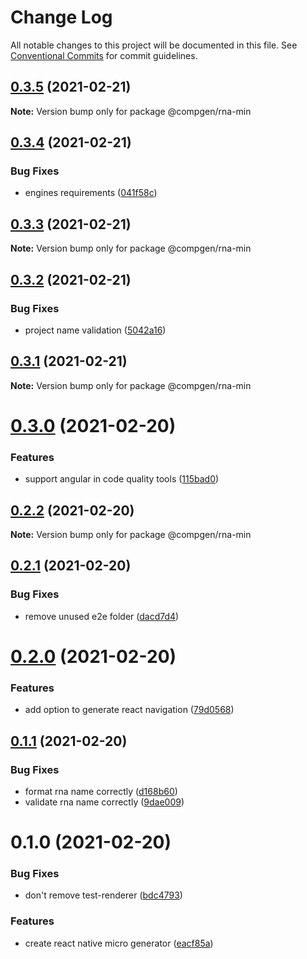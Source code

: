 # Change Log

All notable changes to this project will be documented in this file.
See [Conventional Commits](https://conventionalcommits.org) for commit guidelines.

## [0.3.5](https://github.com/developer239/compgen/compare/@compgen/rna-min@0.3.4...@compgen/rna-min@0.3.5) (2021-02-21)

**Note:** Version bump only for package @compgen/rna-min





## [0.3.4](https://github.com/developer239/compgen/compare/@compgen/rna-min@0.3.3...@compgen/rna-min@0.3.4) (2021-02-21)


### Bug Fixes

* engines requirements ([041f58c](https://github.com/developer239/compgen/commit/041f58cffca7b9db89515ed7e2d77535750cedd6))





## [0.3.3](https://github.com/developer239/compgen/compare/@compgen/rna-min@0.3.2...@compgen/rna-min@0.3.3) (2021-02-21)

**Note:** Version bump only for package @compgen/rna-min





## [0.3.2](https://github.com/developer239/compgen/compare/@compgen/rna-min@0.3.1...@compgen/rna-min@0.3.2) (2021-02-21)


### Bug Fixes

* project name validation ([5042a16](https://github.com/developer239/compgen/commit/5042a16aca6f8256be2fdc72ea8488a8a6f109f5))





## [0.3.1](https://github.com/developer239/compgen/compare/@compgen/rna-min@0.3.0...@compgen/rna-min@0.3.1) (2021-02-21)

**Note:** Version bump only for package @compgen/rna-min





# [0.3.0](https://github.com/developer239/compgen/compare/@compgen/rna-min@0.2.2...@compgen/rna-min@0.3.0) (2021-02-20)


### Features

* support angular in code quality tools ([115bad0](https://github.com/developer239/compgen/commit/115bad0e04e490152dcf57341ae2a3c6112f6e2d))





## [0.2.2](https://github.com/developer239/compgen/compare/@compgen/rna-min@0.2.1...@compgen/rna-min@0.2.2) (2021-02-20)

**Note:** Version bump only for package @compgen/rna-min





## [0.2.1](https://github.com/developer239/compgen/compare/@compgen/rna-min@0.2.0...@compgen/rna-min@0.2.1) (2021-02-20)


### Bug Fixes

* remove unused e2e folder ([dacd7d4](https://github.com/developer239/compgen/commit/dacd7d45fbd3d7419ead708ccf0b2717bcdf16d6))





# [0.2.0](https://github.com/developer239/compgen/compare/@compgen/rna-min@0.1.1...@compgen/rna-min@0.2.0) (2021-02-20)


### Features

* add option to generate react navigation ([79d0568](https://github.com/developer239/compgen/commit/79d0568cf4abbf27fb9587b5c5641342442035ed))





## [0.1.1](https://github.com/developer239/compgen/compare/@compgen/rna-min@0.1.0...@compgen/rna-min@0.1.1) (2021-02-20)


### Bug Fixes

* format rna name correctly ([d168b60](https://github.com/developer239/compgen/commit/d168b606ffd472e6df98be805bf55466f0de4fc6))
* validate rna name correctly ([9dae009](https://github.com/developer239/compgen/commit/9dae009420ec4d599ab7b358932c42d6945faa91))





# 0.1.0 (2021-02-20)


### Bug Fixes

* don't remove test-renderer ([bdc4793](https://github.com/developer239/compgen/commit/bdc47937695dbf9b0d63b216522cbeb4258cacb9))


### Features

* create react native micro generator ([eacf85a](https://github.com/developer239/compgen/commit/eacf85a577023a23e1f6501418d1cc152115ed60))
